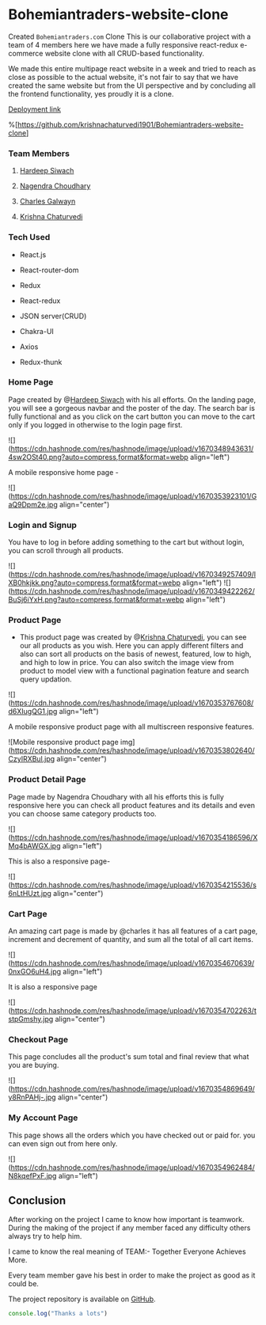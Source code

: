 # Bohemiantraders-website-clone
Created `Bohemiantraders.com` Clone
This is our collaborative project with a team of 4 members here we have made a fully responsive react-redux e-commerce website clone with all CRUD-based functionality.

We made this entire multipage react website in a week and tried to reach as close as possible to the actual website, it's not fair to say that we have created the same website but from the UI perspective and by concluding all the frontend functionality, yes proudly it is a clone.

[Deployment link](https://bohemian-clone-team9.netlify.app/)

%[https://github.com/krishnachaturvedi1901/Bohemiantraders-website-clone] 

### Team Members

1.  [Hardeep Siwach](https://www.linkedin.com/in/hardeep41016/)
    
2.  [Nagendra Choudhary](https://github.com/nagendrachoudhary)
    
3.  [Charles Galwayn](https://github.com/charlesgalwyn)
    
4.  [Krishna Chaturvedi](https://www.linkedin.com/in/krishna-chaturvedi-765026231)
    

### Tech Used

*   React.js
    
*   React-router-dom
    
*   Redux
    
*   React-redux
    
*   JSON server(CRUD)
    
*   Chakra-UI
    
*   Axios
    
*   Redux-thunk
    

### Home Page

Page created by @[Hardeep Siwach](@Hardeep317) with his all efforts. On the landing page, you will see a gorgeous navbar and the poster of the day. The search bar is fully functional and as you click on the cart button you can move to the cart only if you logged in otherwise to the login page first.

![](https://cdn.hashnode.com/res/hashnode/image/upload/v1670348943631/4sw2OSt40.png?auto=compress,format&format=webp align="left")

A mobile responsive home page -

![](https://cdn.hashnode.com/res/hashnode/image/upload/v1670353923101/GaQ9Dpm2e.jpg align="center")

### Login and Signup

You have to log in before adding something to the cart but without login, you can scroll through all products.

![](https://cdn.hashnode.com/res/hashnode/image/upload/v1670349257409/lXB0hkjkk.png?auto=compress,format&format=webp align="left")
![](https://cdn.hashnode.com/res/hashnode/image/upload/v1670349422262/BuSj6iYxH.png?auto=compress,format&format=webp align="left")

### Product Page

*   This product page was created by @[Krishna Chaturvedi](@KrishnaChaturvedi), you can see our all products as you wish. Here you can apply different filters and also can sort all products on the basis of newest, featured, low to high, and high to low in price. You can also switch the image view from product to model view with a functional pagination feature and search query updation.
    

![](https://cdn.hashnode.com/res/hashnode/image/upload/v1670353767608/d6XIugQG1.jpg align="left")

A mobile responsive product page with all multiscreen responsive features.

![Mobile responsive product page img](https://cdn.hashnode.com/res/hashnode/image/upload/v1670353802640/CzyIRXBul.jpg align="center")

### Product Detail Page

Page made by Nagendra Choudhary with all his efforts this is fully responsive here you can check all product features and its details and even you can choose same category products too.

![](https://cdn.hashnode.com/res/hashnode/image/upload/v1670354186596/XMq4bAWGX.jpg align="left")

This is also a responsive page-

![](https://cdn.hashnode.com/res/hashnode/image/upload/v1670354215536/s6nLtHUzt.jpg align="center")

### Cart Page

An amazing cart page is made by @charles it has all features of a cart page, increment and decrement of quantity, and sum all the total of all cart items.

![](https://cdn.hashnode.com/res/hashnode/image/upload/v1670354670639/0nxGO6uH4.jpg align="left")

It is also a responsive page

![](https://cdn.hashnode.com/res/hashnode/image/upload/v1670354702263/tstpGmshy.jpg align="center")

### Checkout Page

This page concludes all the product's sum total and final review that what you are buying.

![](https://cdn.hashnode.com/res/hashnode/image/upload/v1670354869649/y8RnPAHj-.jpg align="center")

### My Account Page

This page shows all the orders which you have checked out or paid for. you can even sign out from here only.

![](https://cdn.hashnode.com/res/hashnode/image/upload/v1670354962484/N8kqefPxF.jpg align="left")

## Conclusion

After working on the project I came to know how important is teamwork. During the making of the project if any member faced any difficulty others always try to help him.

I came to know the real meaning of TEAM:- Together Everyone Achieves More.

Every team member gave his best in order to make the project as good as it could be.

The project repository is available on [GitHub](https://github.com/krishnachaturvedi1901/Bohemiantraders-website-clone).

```javascript
console.log("Thanks a lots")
```
